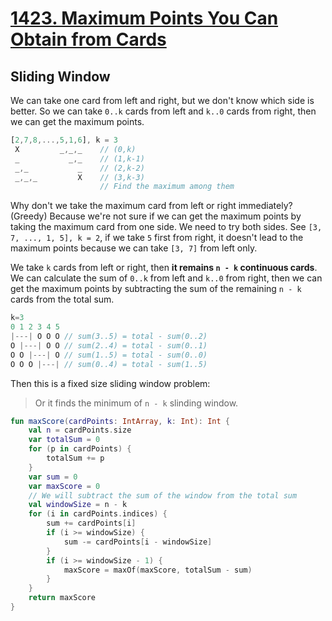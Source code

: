 # [1423. Maximum Points You Can Obtain from Cards](https://leetcode.com/problems/maximum-points-you-can-obtain-from-cards/description/)

## Sliding Window
We can take one card from left and right, but we don't know which side is better. So we can take `0..k` cards from left and `k..0` cards from right, then we can get the maximum points.

```js
[2,7,8,...,5,1,6], k = 3
 X         _,_,_    // (0,k)
 _           _,_    // (1,k-1)
 _,_           _    // (2,k-2)
 _,_,_         X    // (3,k-3)
                    // Find the maximum among them
```

Why don't we take the maximum card from left or right immediately? (Greedy) Because we're not sure if we can get the maximum points by taking the maximum card from one side. We need to try both sides. See `[3, 7, ..., 1, 5], k = 2`, if we take `5` first from right, it doesn't lead to the maximum points because we can take `[3, 7]` from left only.

We take `k` cards from left or right, then **it remains `n - k` continuous cards**. We can calculate the sum of `0..k` from left and `k..0` from right, then we can get the maximum points by subtracting the sum of the remaining `n - k` cards from the total sum. 

```js
k=3
0 1 2 3 4 5
|---| O O O // sum(3..5) = total - sum(0..2)    
O |---| O O // sum(2..4) = total - sum(0..1)
O O |---| O // sum(1..5) = total - sum(0..0)
O O O |---| // sum(0..4) = total - sum(1..5)
```

Then this is a fixed size sliding window problem:

> Or it finds the minimum of `n - k` slinding window.

```kotlin
fun maxScore(cardPoints: IntArray, k: Int): Int {
    val n = cardPoints.size
    var totalSum = 0
    for (p in cardPoints) {
        totalSum += p
    }
    var sum = 0
    var maxScore = 0
    // We will subtract the sum of the window from the total sum
    val windowSize = n - k
    for (i in cardPoints.indices) {
        sum += cardPoints[i]
        if (i >= windowSize) {
            sum -= cardPoints[i - windowSize]
        }
        if (i >= windowSize - 1) {
            maxScore = maxOf(maxScore, totalSum - sum)
        }
    }
    return maxScore
}
```